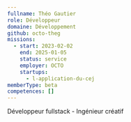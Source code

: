 ```yaml
---
fullname: Théo Gautier
role: Développeur
domaine: Développement
github: octo-theg
missions:
  - start: 2023-02-02
    end: 2025-01-05
    status: service
    employer: OCTO
    startups:
      - l-application-du-cej
memberType: beta
competences: []
---
```

Développeur fullstack - Ingénieur créatif